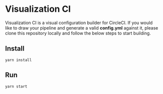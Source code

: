 # Visualization CI

Visualization CI is a visual configuration builder for CircleCI. If you would like to draw your pipeline and generate a valid **config.yml** against it, please clone this repository locally and follow the below steps to start building.

## Install
```
yarn install
```

## Run

```
yarn start
```